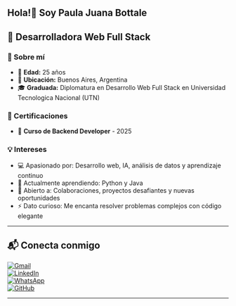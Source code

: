 ## Hola!👋 Soy Paula Juana Bottale

## 🚀 Desarrolladora Web Full Stack 

### 🚀 Sobre mí  
- 🎂 **Edad:** 25 años  
- 📍 **Ubicación:** Buenos Aires, Argentina
- 🎓 **Graduada:** Diplomatura en Desarrollo Web Full Stack en Universidad Tecnologica Nacional (UTN)

### 📜 Certificaciones  
- 🤖 **Curso de Backend Developer** - 2025

### 💡 Intereses  
- 💻 Apasionado por: Desarrollo web, IA, análisis de datos y aprendizaje continuo  
- 🔐 Actualmente aprendiendo: Python y Java
- 🤝 Abierto a: Colaboraciones, proyectos desafiantes y nuevas oportunidades  
- ⚡ Dato curioso: Me encanta resolver problemas complejos con código elegante  

---

## 📬 Conecta conmigo  
[![Gmail](https://img.shields.io/badge/Gmail-D14836?style=for-the-badge&logo=gmail&logoColor=white)](mailto:paulabottale.dev@gmail.com)  
[![LinkedIn](https://img.shields.io/badge/LinkedIn-0077B5?style=for-the-badge&logo=linkedin&logoColor=white)](https:www.linkedin.com/in/paula-bottale)  
[![WhatsApp](https://img.shields.io/badge/WhatsApp-25D366?style=for-the-badge&logo=whatsapp&logoColor=white)](https:https://wa.me/qr/ZALAZJLR2O2LP1)  
[![GitHub](https://img.shields.io/badge/GitHub-100000?style=for-the-badge&logo=github&logoColor=white)](https:github.com/paulabottale)  

---
